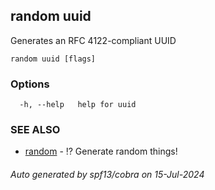 ## random uuid

Generates an RFC 4122-compliant UUID

```
random uuid [flags]
```

### Options

```
  -h, --help   help for uuid
```

### SEE ALSO

* [random](random.md)	 - ⁉️ Generate random things!

###### Auto generated by spf13/cobra on 15-Jul-2024
